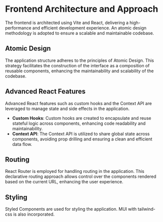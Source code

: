 # Frontend Architecture and Approach

The frontend is architected using Vite and React, delivering a high-performance and efficient development experience. An atomic design methodology is adopted to ensure a scalable and maintainable codebase.

## Atomic Design

The application structure adheres to the principles of Atomic Design. This strategy facilitates the construction of the interface as a composition of reusable components, enhancing the maintainability and scalability of the codebase.

## Advanced React Features

Advanced React features such as custom hooks and the Context API are leveraged to manage state and side effects in the application.

- **Custom Hooks**: Custom hooks are created to encapsulate and reuse stateful logic across components, enhancing code readability and maintainability.
- **Context API**: The Context API is utilized to share global state across components, avoiding prop drilling and ensuring a clean and efficient data flow.

## Routing

React Router is employed for handling routing in the application. This declarative routing approach allows control over the components rendered based on the current URL, enhancing the user experience.


## Styling

Styled Components are used for styling the application. MUI with tailwind-css is also incorporated.
